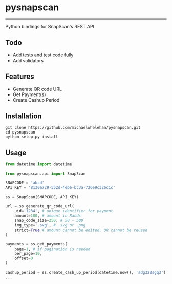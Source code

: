 # pysnapscan
---

Python bindings for SnapScan's REST API

## Todo

* Add tests and test code fully
* Add validators

## Features

* Generate QR code URL
* Get Payment(s)
* Create Cashup Period

## Installation

```
git clone https://github.com/michaelwhelehan/pysnapscan.git
cd pysnapscan
python setup.py install
```

## Usage

```python
from datetime import datetime

from pysnapscan.api import SnapScan

SNAPCODE = 'abcd'
API_KEY = '8130a729-552d-4eb6-bc3a-726e9c326c1c'

ss = SnapScan(SNAPCODE, API_KEY)

url = ss.generate_qr_code_url(
    uid='1234', # unique identifier for payment
    amount=100, # amount in Rands
    snap_code_size=250, # 50 - 500
    img_type='.svg', # .svg or .png
    strict=True # amount cannot be edited, QR cannot be reused
)

payments = ss.get_payments(
    page=1, # if pagination is needed
    per_page=10,
    offset=0
)

cashup_period = ss.create_cash_up_period(datetime.now(), 'adg322sgq3')
...
```

